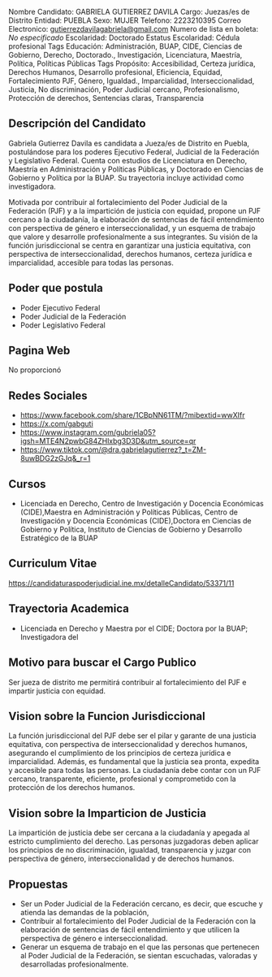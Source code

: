 Nombre Candidato: GABRIELA GUTIERREZ DAVILA
Cargo: Juezas/es de Distrito
Entidad: PUEBLA
Sexo: MUJER
Telefono: 2223210395
Correo Electronico: gutierrezdavilagabriela@gmail.com
Numero de lista en boleta: *No especificado*
Escolaridad: Doctorado
Estatus Escolaridad: Cédula profesional
Tags Educación: Administración, BUAP, CIDE, Ciencias de Gobierno, Derecho, Doctorado., Investigación, Licenciatura, Maestría, Política, Políticas Públicas
Tags Propósito: Accesibilidad, Certeza jurídica, Derechos Humanos, Desarrollo profesional, Eficiencia, Equidad, Fortalecimiento PJF, Género, Igualdad., Imparcialidad, Interseccionalidad, Justicia, No discriminación, Poder Judicial cercano, Profesionalismo, Protección de derechos, Sentencias claras, Transparencia


## Descripción del Candidato 

Gabriela Gutierrez Davila es candidata a Jueza/es de Distrito en Puebla, postulándose para los poderes Ejecutivo Federal, Judicial de la Federación y Legislativo Federal. Cuenta con estudios de Licenciatura en Derecho, Maestría en Administración y Políticas Públicas, y Doctorado en Ciencias de Gobierno y Política por la BUAP. Su trayectoria incluye actividad como investigadora.

Motivada por contribuir al fortalecimiento del Poder Judicial de la Federación (PJF) y a la impartición de justicia con equidad, propone un PJF cercano a la ciudadanía, la elaboración de sentencias de fácil entendimiento con perspectiva de género e interseccionalidad, y un esquema de trabajo que valore y desarrolle profesionalmente a sus integrantes. Su visión de la función jurisdiccional se centra en garantizar una justicia equitativa, con perspectiva de interseccionalidad, derechos humanos, certeza jurídica e imparcialidad, accesible para todas las personas.


## Poder que postula

- Poder Ejecutivo Federal
- Poder Judicial de la Federación
- Poder Legislativo Federal


## Pagina Web

No proporcionó


## Redes Sociales

- https://www.facebook.com/share/1CBpNN61TM/?mibextid=wwXIfr
- https://x.com/gabguti
- https://www.instagram.com/gubriela05?igsh=MTE4N2pwbG84ZHlxbg3D3D&utm_source=qr
- https://www.tiktok.com/@dra.gabrielagutierrez?_t=ZM-8uwBDG2zGJq&_r=1


## Cursos

- Licenciada en Derecho, Centro de Investigación y Docencia Económicas (CIDE),Maestra en Administración y Políticas Públicas, Centro de Investigación y Docencia Económicas (CIDE),Doctora en Ciencias de Gobierno y Política, Instituto de Ciencias de Gobierno y Desarrollo Estratégico de la BUAP


## Curriculum Vitae

https://candidaturaspoderjudicial.ine.mx/detalleCandidato/53371/11


## Trayectoria Academica

- Licenciada en Derecho y Maestra por el CIDE; Doctora por la BUAP; Investigadora del


## Motivo para buscar el Cargo Publico

Ser jueza de distrito me permitirá contribuir al fortalecimiento del PJF e impartir justicia con equidad.


## Vision sobre la Funcion Jurisdiccional

La función jurisdiccional del PJF debe ser el pilar y garante de una justicia equitativa, con perspectiva de interseccionalidad y derechos humanos, asegurando el cumplimiento de los principios de certeza jurídica e imparcialidad. Además, es fundamental que la justicia sea pronta, expedita y accesible para todas las personas. La ciudadanía debe contar con un PJF cercano, transparente, eficiente, profesional y comprometido con la protección de los derechos humanos.


## Vision sobre la Imparticion de Justicia

La impartición de justicia debe ser cercana a la ciudadanía y apegada al estricto cumplimiento del derecho. Las personas juzgadoras deben aplicar los principios de no discriminación, igualdad, transparencia y juzgar con perspectiva de género, interseccionalidad y de derechos humanos.


## Propuestas

- Ser un Poder Judicial de la Federación cercano, es decir, que escuche y atienda las demandas de la población,
- Contribuir al fortalecimiento del Poder Judicial de la Federación con la elaboración de sentencias de fácil entendimiento y que utilicen la perspectiva de género e interseccionalidad.
- Generar un esquema de trabajo en el que las personas que pertenecen al Poder Judicial de la Federación, se sientan escuchadas, valoradas y desarrolladas profesionalmente.

